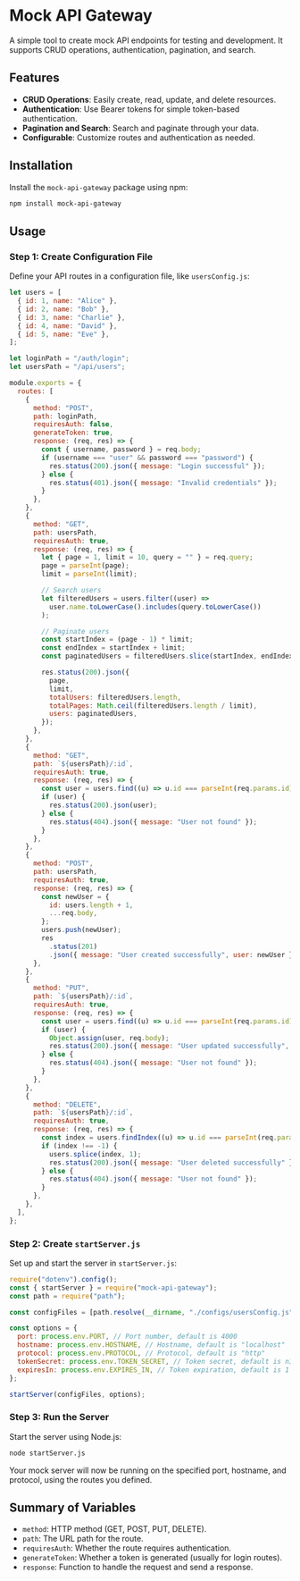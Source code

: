 # Mock API Gateway

A simple tool to create mock API endpoints for testing and development. It supports CRUD operations, authentication, pagination, and search.

## Features

- **CRUD Operations**: Easily create, read, update, and delete resources.
- **Authentication**: Use Bearer tokens for simple token-based authentication.
- **Pagination and Search**: Search and paginate through your data.
- **Configurable**: Customize routes and authentication as needed.

## Installation

Install the `mock-api-gateway` package using npm:

```sh
npm install mock-api-gateway
```

## Usage

### Step 1: Create Configuration File

Define your API routes in a configuration file, like `usersConfig.js`:

```js
let users = [
  { id: 1, name: "Alice" },
  { id: 2, name: "Bob" },
  { id: 3, name: "Charlie" },
  { id: 4, name: "David" },
  { id: 5, name: "Eve" },
];

let loginPath = "/auth/login";
let usersPath = "/api/users";

module.exports = {
  routes: [
    {
      method: "POST",
      path: loginPath,
      requiresAuth: false,
      generateToken: true,
      response: (req, res) => {
        const { username, password } = req.body;
        if (username === "user" && password === "password") {
          res.status(200).json({ message: "Login successful" });
        } else {
          res.status(401).json({ message: "Invalid credentials" });
        }
      },
    },
    {
      method: "GET",
      path: usersPath,
      requiresAuth: true,
      response: (req, res) => {
        let { page = 1, limit = 10, query = "" } = req.query;
        page = parseInt(page);
        limit = parseInt(limit);

        // Search users
        let filteredUsers = users.filter((user) =>
          user.name.toLowerCase().includes(query.toLowerCase())
        );

        // Paginate users
        const startIndex = (page - 1) * limit;
        const endIndex = startIndex + limit;
        const paginatedUsers = filteredUsers.slice(startIndex, endIndex);

        res.status(200).json({
          page,
          limit,
          totalUsers: filteredUsers.length,
          totalPages: Math.ceil(filteredUsers.length / limit),
          users: paginatedUsers,
        });
      },
    },
    {
      method: "GET",
      path: `${usersPath}/:id`,
      requiresAuth: true,
      response: (req, res) => {
        const user = users.find((u) => u.id === parseInt(req.params.id));
        if (user) {
          res.status(200).json(user);
        } else {
          res.status(404).json({ message: "User not found" });
        }
      },
    },
    {
      method: "POST",
      path: usersPath,
      requiresAuth: true,
      response: (req, res) => {
        const newUser = {
          id: users.length + 1,
          ...req.body,
        };
        users.push(newUser);
        res
          .status(201)
          .json({ message: "User created successfully", user: newUser });
      },
    },
    {
      method: "PUT",
      path: `${usersPath}/:id`,
      requiresAuth: true,
      response: (req, res) => {
        const user = users.find((u) => u.id === parseInt(req.params.id));
        if (user) {
          Object.assign(user, req.body);
          res.status(200).json({ message: "User updated successfully", user });
        } else {
          res.status(404).json({ message: "User not found" });
        }
      },
    },
    {
      method: "DELETE",
      path: `${usersPath}/:id`,
      requiresAuth: true,
      response: (req, res) => {
        const index = users.findIndex((u) => u.id === parseInt(req.params.id));
        if (index !== -1) {
          users.splice(index, 1);
          res.status(200).json({ message: "User deleted successfully" });
        } else {
          res.status(404).json({ message: "User not found" });
        }
      },
    },
  ],
};
```

### Step 2: Create `startServer.js`

Set up and start the server in `startServer.js`:

```js
require("dotenv").config();
const { startServer } = require("mock-api-gateway");
const path = require("path");

const configFiles = [path.resolve(__dirname, "./configs/usersConfig.js")];

const options = {
  port: process.env.PORT, // Port number, default is 4000
  hostname: process.env.HOSTNAME, // Hostname, default is "localhost"
  protocol: process.env.PROTOCOL, // Protocol, default is "http"
  tokenSecret: process.env.TOKEN_SECRET, // Token secret, default is nIKz31cSWS8CogBicmQqjyYQF1ybYsmg9RYD/Jw7JbE=
  expiresIn: process.env.EXPIRES_IN, // Token expiration, default is 1 hour
};

startServer(configFiles, options);
```

### Step 3: Run the Server

Start the server using Node.js:

```sh
node startServer.js
```

Your mock server will now be running on the specified port, hostname, and protocol, using the routes you defined.

## Summary of Variables

- `method`: HTTP method (GET, POST, PUT, DELETE).
- `path`: The URL path for the route.
- `requiresAuth`: Whether the route requires authentication.
- `generateToken`: Whether a token is generated (usually for login routes).
- `response`: Function to handle the request and send a response.
